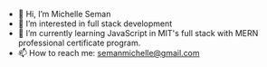 - 👋 Hi, I’m Michelle Seman
- 👀 I’m interested in full stack development
- 🌱 I’m currently learning JavaScript in MIT's full stack with MERN professional certificate program.
- 📫 How to reach me: semanmichelle@gmail.com

<!---
MichSeman/MichSeman is a ✨ special ✨ repository because its `README.md` (this file) appears on your GitHub profile.
You can click the Preview link to take a look at your changes.
--->
